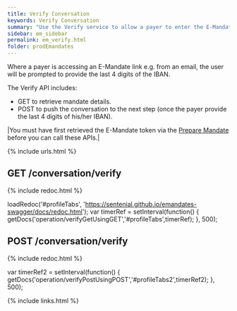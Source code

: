 ```yaml
---
title: Verify Conversation 
keywords: Verify Conversation
summary: "Use the Verify service to allow a payer to enter the E-Mandate signing flow from a link. The user verifies bu providing the last 4 digits of his/her IBAN"
sidebar: em_sidebar
permalink: em_verify.html
folder: prodEmandates
---
```


Where a payer is accessing an E-Mandate link e.g. from an email, the user will be prompted to provide the last 4 digits of the IBAN.

The Verify API includes:

* GET to retrieve mandate details.
* POST to push the conversation to the next step (once the payer provide the last 4 digits of his/her IBAN).

|You must have first retrieved the E-Mandate token via the [Prepare Mandate](em_prepare.html) before you can call these APIs.|


{% include urls.html %}

## GET /conversation/verify

<ul id="profileTabs" class="nav nav-tabs">
    
   
</ul>
 
 {% include redoc.html %}
 

 
loadRedoc('#profileTabs', 'https://sentenial.github.io/emandates-swagger/docs/redoc.html');
var timerRef = setInterval(function() { getDocs('operation/verifyGetUsingGET','#profileTabs',timerRef); }, 500);



</script>


<div id="mydiv"></div>


</div>
</div>

## POST /conversation/verify

<ul id="profileTabs2" class="nav nav-tabs">
</ul>
  
{% include redoc.html %}
   
var timerRef2 = setInterval(function() { getDocs('operation/verifyPostUsingPOST','#profileTabs2',timerRef2); }, 500);
</script>
</div>
</div>


{% include links.html %}
